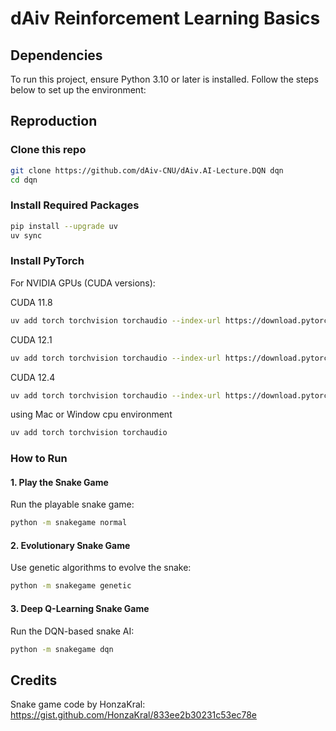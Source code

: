 # dAiv Reinforcement Learning Basics

## Dependencies
To run this project, ensure Python 3.10 or later is installed. Follow the steps below to set up the environment:


## Reproduction
### Clone this repo
```bash
git clone https://github.com/dAiv-CNU/dAiv.AI-Lecture.DQN dqn
cd dqn
```

### Install Required Packages
```bash
pip install --upgrade uv
uv sync
```

### Install PyTorch
For NVIDIA GPUs (CUDA versions):

CUDA 11.8
```bash
uv add torch torchvision torchaudio --index-url https://download.pytorch.org/whl/cu118 --frozen
```

CUDA 12.1
```bash
uv add torch torchvision torchaudio --index-url https://download.pytorch.org/whl/cu121 --frozen
```

CUDA 12.4
```bash
uv add torch torchvision torchaudio --index-url https://download.pytorch.org/whl/cu124 --frozen
```

using Mac or Window cpu environment
```bash
uv add torch torchvision torchaudio
```

### How to Run
#### 1. Play the Snake Game
Run the playable snake game:
```bash
python -m snakegame normal
```

#### 2. Evolutionary Snake Game
Use genetic algorithms to evolve the snake:
```bash
python -m snakegame genetic
```

#### 3. Deep Q-Learning Snake Game
Run the DQN-based snake AI:
```bash
python -m snakegame dqn
```


## Credits
Snake game code by HonzaKral: https://gist.github.com/HonzaKral/833ee2b30231c53ec78e
